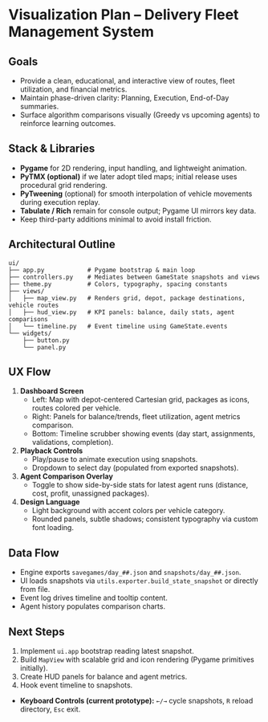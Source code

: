 # Visualization Plan – Delivery Fleet Management System

## Goals
- Provide a clean, educational, and interactive view of routes, fleet utilization, and financial metrics.
- Maintain phase-driven clarity: Planning, Execution, End-of-Day summaries.
- Surface algorithm comparisons visually (Greedy vs upcoming agents) to reinforce learning outcomes.

## Stack & Libraries
- **Pygame** for 2D rendering, input handling, and lightweight animation.
- **PyTMX (optional)** if we later adopt tiled maps; initial release uses procedural grid rendering.
- **PyTweening** (optional) for smooth interpolation of vehicle movements during execution replay.
- **Tabulate / Rich** remain for console output; Pygame UI mirrors key data.
- Keep third-party additions minimal to avoid install friction.

## Architectural Outline
```
ui/
├── app.py            # Pygame bootstrap & main loop
├── controllers.py    # Mediates between GameState snapshots and views
├── theme.py          # Colors, typography, spacing constants
├── views/
│   ├── map_view.py   # Renders grid, depot, package destinations, vehicle routes
│   ├── hud_view.py   # KPI panels: balance, daily stats, agent comparisons
│   └── timeline.py   # Event timeline using GameState.events
└── widgets/
    ├── button.py
    └── panel.py
```

## UX Flow
1. **Dashboard Screen**
   - Left: Map with depot-centered Cartesian grid, packages as icons, routes colored per vehicle.
   - Right: Panels for balance/trends, fleet utilization, agent metrics comparison.
   - Bottom: Timeline scrubber showing events (day start, assignments, validations, completion).
2. **Playback Controls**
   - Play/pause to animate execution using snapshots.
   - Dropdown to select day (populated from exported snapshots).
3. **Agent Comparison Overlay**
   - Toggle to show side-by-side stats for latest agent runs (distance, cost, profit, unassigned packages).
4. **Design Language**
   - Light background with accent colors per vehicle category.
   - Rounded panels, subtle shadows; consistent typography via custom font loading.

## Data Flow
- Engine exports `savegames/day_##.json` and `snapshots/day_##.json`.
- UI loads snapshots via `utils.exporter.build_state_snapshot` or directly from file.
- Event log drives timeline and tooltip content.
- Agent history populates comparison charts.

## Next Steps
1. Implement `ui.app` bootstrap reading latest snapshot.
2. Build `MapView` with scalable grid and icon rendering (Pygame primitives initially).
3. Create HUD panels for balance and agent metrics.
4. Hook event timeline to snapshots.
- **Keyboard Controls (current prototype):** `←/→` cycle snapshots, `R` reload directory, `Esc` exit.
